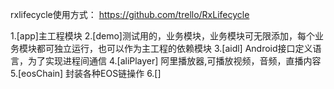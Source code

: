 rxlifecycle使用方式：
https://github.com/trello/RxLifecycle

1.[app]主工程模块
2.[demo]测试用的，业务模块，业务模块可无限添加，每个业务模块都可独立运行，也可以作为主工程的依赖模块
3.[aidl] Android接口定义语言，为了实现进程间通信
4.[aliPlayer] 阿里播放器,可播放视频，音频，直播内容
5.[eosChain] 封装各种EOS链操作
6.[]



